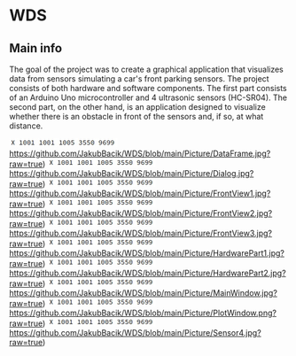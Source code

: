 # WDS
## Main info
The goal of the project was to create a graphical application that visualizes data from sensors simulating a car's front parking sensors. The project consists of both hardware and software components. The first part consists of an Arduino Uno microcontroller and 4 ultrasonic sensors (HC-SR04). The second part, on the other hand, is an application designed to visualize whether there is an obstacle in front of the sensors and, if so, at what distance.

![DataFrame](https://github.com/JakubBacik/WDS/blob/main/Picture/DataFrame.jpg)https://github.com/JakubBacik/WDS/blob/main/Picture/DataFrame.jpg?raw=true)
![Dialog](https://github.com/JakubBacik/WDS/blob/main/Picture/DataFrame.jpg)https://github.com/JakubBacik/WDS/blob/main/Picture/Dialog.jpg?raw=true)
![FrontView1](https://github.com/JakubBacik/WDS/blob/main/Picture/DataFrame.jpg)https://github.com/JakubBacik/WDS/blob/main/Picture/FrontView1.jpg?raw=true)
![FrontView2](https://github.com/JakubBacik/WDS/blob/main/Picture/DataFrame.jpg)https://github.com/JakubBacik/WDS/blob/main/Picture/FrontView2.jpg?raw=true)
![FrontView3](https://github.com/JakubBacik/WDS/blob/main/Picture/DataFrame.jpg)https://github.com/JakubBacik/WDS/blob/main/Picture/FrontView3.jpg?raw=true)
![HardwarePart1](https://github.com/JakubBacik/WDS/blob/main/Picture/DataFrame.jpg)https://github.com/JakubBacik/WDS/blob/main/Picture/HardwarePart1.jpg?raw=true)
![HardwarePart2](https://github.com/JakubBacik/WDS/blob/main/Picture/DataFrame.jpg)https://github.com/JakubBacik/WDS/blob/main/Picture/HardwarePart2.jpg?raw=true)
![MainWindow](https://github.com/JakubBacik/WDS/blob/main/Picture/DataFrame.jpg)https://github.com/JakubBacik/WDS/blob/main/Picture/MainWindow.jpg?raw=true)
![PlotWindow](https://github.com/JakubBacik/WDS/blob/main/Picture/DataFrame.jpg)https://github.com/JakubBacik/WDS/blob/main/Picture/PlotWindow.png?raw=true)
![Sensor4](https://github.com/JakubBacik/WDS/blob/main/Picture/DataFrame.jpg)https://github.com/JakubBacik/WDS/blob/main/Picture/Sensor4.jpg?raw=true)
